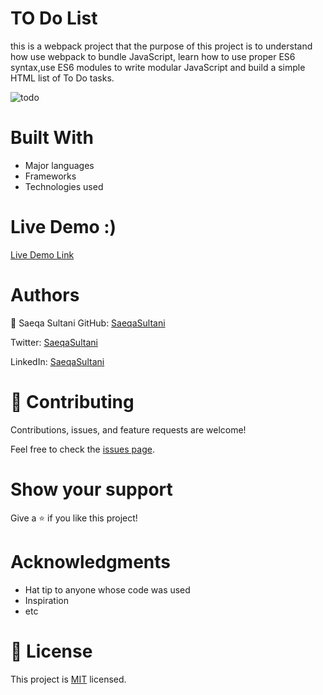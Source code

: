# TO Do List
this is a webpack project that the purpose of this project is to understand how use webpack to bundle JavaScript,
learn how to use proper ES6 syntax,use ES6 modules to write modular JavaScript and build a simple HTML list of To Do tasks.

![todo](https://user-images.githubusercontent.com/74806645/198382078-fbc62a49-ff50-4e41-a6bf-564a23086237.png)

# Built With
- Major languages
- Frameworks
- Technologies used

# Live Demo :)

[Live Demo Link](https://saeqasultani.github.io/To-Do-List-Project/)

# Authors
👤 Saeqa Sultani
GitHub: [SaeqaSultani](https://github.com/SaeqaSultani)

Twitter: [SaeqaSultani](https://twitter.com/SaeqaSultani)

LinkedIn: [SaeqaSultani](https://www.linkedin.com/in/saeqa-sultani-b41493187/)

# 🤝 Contributing
Contributions, issues, and feature requests are welcome!

Feel free to check the [issues page](https://github.com/SaeqaSultani/To-Do-List-Project/issues).

# Show your support
Give a ⭐️ if you like this project!
# Acknowledgments
- Hat tip to anyone whose code was used
- Inspiration
- etc
# 📝 License
This project is [MIT](https://github.com/SaeqaSultani/To-Do-List-Project/blob/to-do-list-structure/MIT.md) licensed.
